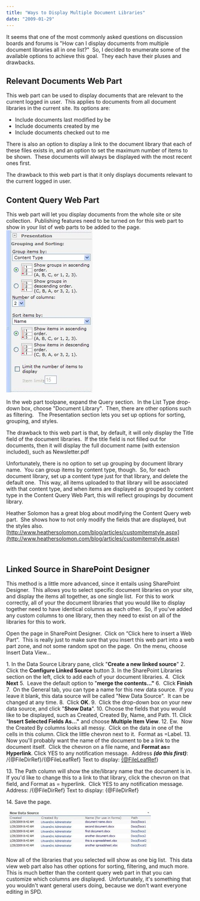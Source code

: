 ```yaml
---
title: "Ways to Display Multiple Document Libraries"
date: "2009-01-29"
---
```


[](http://spinsiders.com/laurar/files/2009/03/newdatasource.jpg)

It seems that one of the most commonly asked questions on discussion boards and forums is "How can I display documents from multiple document libraries all in one list?"  So, I decided to enumerate some of the available options to achieve this goal.  They each have their pluses and drawbacks.

## Relevant Documents Web Part

This web part can be used to display documents that are relevant to the current logged in user.  This applies to documents from all document libraries in the current site. Its options are:

- Include documents last modified by be
- Include documents created by me
- Include documents checked out to me

There is also an option to display a link to the document library that each of these files exists in, and an option to set the maximum number of items to be shown.  These documents will always be displayed with the most recent ones first.

The drawback to this web part is that it only displays documents relevant to the current logged in user.

## Content Query Web Part

This web part will let you display documents from the whole site or site collection.  Publishing features need to be turned on for this web part to show in your list of web parts to be added to the page. [![](images/croppercapture43.jpg)](http://spinsiders.com/laurar/files/2009/01/croppercapture43.jpg)

In the web part toolpane, expand the Query section.  In the List Type drop-down box, choose "Document Library".  Then, there are other options such as filtering.   The Presentation section lets you set up options for sorting, grouping, and styles.

The drawback to this web part is that, by default, it will only display the Title field of the document libraries.  If the title field is not filled out for documents, then it will display the full document name (with extension included), such as Newsletter.pdf

Unfortunately, there is no option to set up grouping by document library name.  You can group items by content type, though.  So, for each document library, set up a content type just for that library, and delete the default one.  This way, all items uploaded to that library will be associated with that content type, and when items are displayed as grouped by content type in the Content Query Web Part, this will reflect groupings by document library.

Heather Solomon has a great blog about modifying the Content Query web part.  She shows how to not only modify the fields that are displayed, but the styles also. [http://www.heathersolomon.com/blog/articles/customitemstyle.aspx](http://www.heathersolomon.com/blog/articles/customitemstyle.aspx)

 

## Linked Source in SharePoint Designer

This method is a little more advanced, since it entails using SharePoint Designer.  This allows you to select specific document libraries on your site, and display the items all together, as one single list.  For this to work correctly, all of your the document libraries that you would like to display together need to have identical columns as each other.  So, if you've added any custom columns to one library, then they need to exist on all of the libraries for this to work.

Open the page in SharePoint Designer.  Click on “Click here to insert a Web Part”.  This is really just to make sure that you insert this web part into a web part zone, and not some random spot on the page.  On the <Data View> menu, choose Insert Data View...

1\. In the Data Source Library pane, click "**Create a new linked source**" 2. Click the **Configure Linked Source** button 3. In the SharePoint Libraries section on the left, click to add each of your document libraries. 4.  Click **Next** 5.  Leave the default option to "**merge the contents..."** 6.  Click **Finish** 7.  On the General tab, you can type a name for this new data source.  If you leave it blank, this data source will be called "New Data Source".  It can be changed at any time. 8.  Click **OK**. 9.  Click the drop-down box on your new data source, and click "**Show Data**". 10. Choose the fields that you would like to be displayed, such as Created, Created By, Name, and Path. 11. Click "**Insert Selected Fields As..."** and choose **Multiple Item View**. 12. Ew.  Now the Created By columns looks all messy.  Click on the data in one of the cells in this column. Click the little chevron next to it.  Format as =Label. 13. Now you'll probably want the name of the document to be a link to the document itself.  Click the chevron on a file name, and **Format as= Hyperlink**. Click YES to any notification message.  Address **_(do this first)_**: /{@FileDirRef}/{@FileLeafRef} Text to display: [{@FileLeafRef](mailto:{@FileLeafRef)}

[](http://spinsiders.com/laurar/files/2009/03/newdatasource.jpg)

13\. The Path column will show the site/library name that the document is in.  If you'd like to change this to a link to that library, click the chevron on that field, and Format as = hyperlink.  Click YES to any notification message.  Address: /{@FileDirRef} Text to display: {@FileDirRef}

14\. Save the page.

 [![](images/newdatasource.jpg)](http://spinsiders.com/laurar/files/2009/03/newdatasource.jpg)

[](http://spinsiders.com/laurar/files/2009/01/newdatasource.jpg)

Now all of the libraries that you selected will show as one big list.  This data view web part also has other options for sorting, filtering, and much more.  This is much better than the content query web part in that you can customize which columns are displayed.  Unfortunately, it's something that you wouldn't want general users doing, because we don't want everyone editing in SPD.
